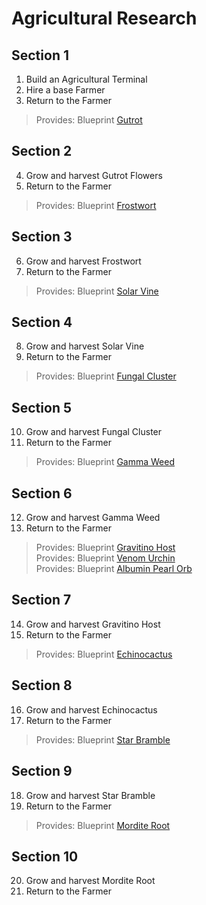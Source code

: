 # Agricultural Research

## Section 1
1. Build an Agricultural Terminal
2. Hire a base Farmer
3. Return to the Farmer  
> Provides: Blueprint [Gutrot](https://nomanssky.fandom.com/wiki/Gutrot)

## Section 2
4. Grow and harvest Gutrot Flowers
5. Return to the Farmer  
> Provides: Blueprint [Frostwort](https://nomanssky.fandom.com/wiki/Frostwort)

## Section 3
6. Grow and harvest Frostwort
7. Return to the Farmer  
> Provides: Blueprint [Solar Vine](https://nomanssky.fandom.com/wiki/Solar_Vine)

## Section 4
8. Grow and harvest Solar Vine
9. Return to the Farmer  
> Provides: Blueprint [Fungal Cluster](https://nomanssky.fandom.com/wiki/Fungal_Cluster)

## Section 5
10. Grow and harvest Fungal Cluster
11. Return to the Farmer  
> Provides: Blueprint [Gamma Weed](https://nomanssky.fandom.com/wiki/Gamma_Weed)

## Section 6
12. Grow and harvest Gamma Weed
13. Return to the Farmer  
> Provides: Blueprint [Gravitino Host](https://nomanssky.fandom.com/wiki/Gravitino_Host)  
> Provides: Blueprint [Venom Urchin](https://nomanssky.fandom.com/wiki/Venom_Urchin)  
> Provides: Blueprint [Albumin Pearl Orb](https://nomanssky.fandom.com/wiki/Albumin_Pearl_Orb)

## Section 7
14. Grow and harvest Gravitino Host
15. Return to the Farmer  
> Provides: Blueprint [Echinocactus](https://nomanssky.fandom.com/wiki/Echinocactus)

## Section 8
16. Grow and harvest Echinocactus
17. Return to the Farmer  
> Provides: Blueprint [Star Bramble](https://nomanssky.fandom.com/wiki/Star_Bramble)

## Section 9
18. Grow and harvest Star Bramble
19. Return to the Farmer  
> Provides: Blueprint [Mordite Root](https://nomanssky.fandom.com/wiki/Mordite_Root)

## Section 10
20. Grow and harvest Mordite Root
21. Return to the Farmer  